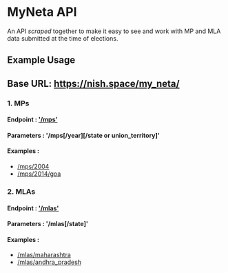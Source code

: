 # MyNeta API

An API *scraped* together to make it easy to see and work with MP and MLA data submitted at the time of elections.

## Example Usage

## Base URL: https://nish.space/my_neta/

### 1. MPs
#### Endpoint : ['/mps'](https://nish.space/my_neta//mps)
#### Parameters : '/mps[/year][/state or union_territory]'
#### Examples : 
* [/mps/2004](https://nish.space/my_neta//mps/2004)
* [/mps/2014/goa](https://nish.space/my_neta//mps/2014/goa)

### 2. MLAs
#### Endpoint : ['/mlas'](https://nish.space/my_neta//mlas)
#### Parameters : '/mlas[/state]'
#### Examples :
- [/mlas/maharashtra](https://nish.space/my_neta//mlas/maharashtra)
- [/mlas/andhra_pradesh](https://nish.space/my_neta//mlas/andhra_pradesh)
